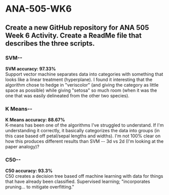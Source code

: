 # ANA-505-WK6
## Create a new GitHub repository for ANA 505 Week 6 Activity.  Create a ReadMe file that describes the three scripts.


### SVM-- 
**SVM accuracy: 97.33%** <br>
Support vector machine separates data into categories with something that looks like a linear treatment (hyperplane). I found it interesting that the algorithm chose to hedge in "veriscolor" (and giving the category as little space as possible) while giving "setosa" so much room (when it was the one that was easily delineated from the other two species).

### K Means--
**K Means accuracy: 88.67%** <br>
K-means has been one of the algorithms I've struggled to understand. If I'm understanding it correctly, it basically categorizes the data into groups (in this case based off petal/sepal lengths and widths). I'm not 100% clear on how this produces different results than SVM -- 3d vs 2d (I'm looking at the paper analogy)?

### C50--
**C50 accuracy: 93.3%** <br>
C50 creates a decision tree based off machine learning with data for things that have already been classified. Supervised learning; "incorporates pruning... to mitigate overfitting."
